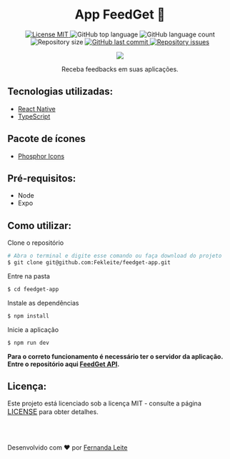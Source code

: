<h1 align="center">App FeedGet 💬</h1>

<p align="center">
  <a href="https://opensource.org/licenses/MIT">
    <img src="https://img.shields.io/badge/License-MIT-7B61FF" alt="License MIT">
  </a>
  
  <img alt="GitHub top language" src="https://img.shields.io/github/languages/top/Fekleite/letmeask?color=7B61FF">

  <img alt="GitHub language count" src="https://img.shields.io/github/languages/count/Fekleite/letmeask?color=7B61FF">

  <img alt="Repository size" src="https://img.shields.io/github/repo-size/Fekleite/letmeask?color=7B61FF">
  
  <a href="https://github.com/Fekleite/letmeask/commits/master">
    <img alt="GitHub last commit" src="https://img.shields.io/github/last-commit/Fekleite/letmeask?color=7B61FF">
  </a>

  <a href="https://github.com/Fekleite/letmeask/issues">
    <img alt="Repository issues" src="https://img.shields.io/github/issues/Fekleite/letmeask?color=7B61FF">
  </a>
</p>

<p align="center"  >
  <img src="https://user-images.githubusercontent.com/48728541/167233002-d672be2c-7871-4983-87ec-ef1153853351.png" />
</p>

<p align="center">
  Receba feedbacks em suas aplicações.
</p>

<h2> Tecnologias utilizadas: </h2>

- <a href="https://reactnative.dev/" > React Native </a>
- <a href="https://www.typescriptlang.org/"> TypeScript </a>

## Pacote de ícones

- <a href="https://github.com/phosphor-icons/phosphor-icons"> Phosphor Icons </a>

## Pré-requisitos:

- Node
- Expo

## Como utilizar:

Clone o repositório
```bash
# Abra o terminal e digite esse comando ou faça download do projeto
$ git clone git@github.com:Fekleite/feedget-app.git
```

Entre na pasta
```bash
$ cd feedget-app
```

Instale as dependências
```bash
$ npm install
```

Inicie a aplicação
```bash
$ npm run dev
```

**Para o correto funcionamento é necessário ter o servidor da aplicação. Entre o repositório aqui [FeedGet API](https://github.com/Fekleite/feedget-api).**

## Licença:

<p>Este projeto está licenciado sob a licença MIT - consulte a página <a href="https://opensource.org/licenses/MIT" style=" font-size: 16px; " >LICENSE</a> para obter detalhes.</p>


</br>
</br>

<p >Desenvolvido com ❤️ por <a href="https://github.com/Fekleite">Fernanda Leite </a>